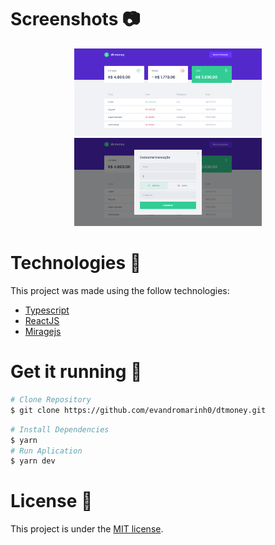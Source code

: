 
# Screenshots :camera:
<div align="center">
  <img src="./.github/dtmoney.png" width="300px">
  <img src="./.github/dtmoney2.png" width="300px">
</div>

# Technologies :rocket:
This project was made using the follow technologies:
* [Typescript](https://www.typescriptlang.org/)      
* [ReactJS](https://reactjs.org/)    
* [Miragejs](https://miragejs.com/)

# Get it running :electric_plug:
```bash
# Clone Repository
$ git clone https://github.com/evandromarinh0/dtmoney.git
```

```bash
# Install Dependencies
$ yarn 
# Run Aplication
$ yarn dev
```
# License :page_facing_up:
This project is under the [MIT license](./LICENSE).